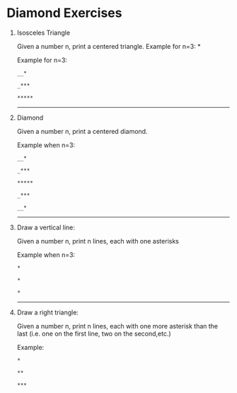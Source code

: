 # Diamond Exercises

1. Isosceles Triangle

   Given a number n, print a centered triangle. Example for n=3: *


   Example for n=3:

     `__*`

     `_***`

     `*****`


   ------------------------


2. Diamond

   Given a number n, print a centered diamond.

   Example when n=3:

     `__*`

     `_***`

     `*****`

     `_***`

      `__*`

    ------------------------

3. Draw a vertical line:

   Given a number n, print n lines, each with one asterisks

   Example when n=3:

   `*`

   `*`

   `*`

   ------------------------

4. Draw a right triangle:

   Given a number n, print n lines, each with one more asterisk than the last (i.e. one on the first line, two on
   the second,etc.)

   Example:

   `*`

   `**`

   `***`

